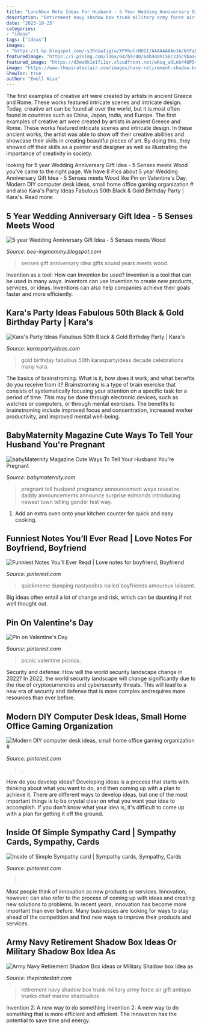 ```yaml
---
title: "Lunchbox Note Ideas For Husband - 5 Year Wedding Anniversary Gift Idea"
description: "Retirement navy shadow box trunk military army force air gift antique trunks chief marine shadowbox"
date: "2023-10-25"
categories:
- "ideas"
tags: ["ideas"]
images:
- "https://1.bp.blogspot.com/-yJRdiwIjglo/XPVhulrNU1I/AAAAAAAAnJA/NtFqEQNoMUAbQjpxumw4neyMxEWxsQxEACKgBGAs/s1600/IMG_20190520_150917.jpg"
featuredImage: "https://i.pinimg.com/736x/64/b9/40/64b9409158c235c9baacc1f905c3a929.jpg"
featured_image: "https://d3mw6k1m1fi1qr.cloudfront.net/wKsq_aOLnb44QP54zDRc8mBHhbAwbE46rE9xCBnBqpxSPpz-LH_400.jpg"
image: "https://www.thepirateslair.com/images/navy-retirement-shadow-box-ideas/dan835IMG_1627.jpg"
ShowToc: true
author: "Ewell Wiza"
---
```



The first examples of creative art were created by artists in ancient Greece and Rome. These works featured intricate scenes and intricate design. Today, creative art can be found all over the world, but it is most often found in countries such as China, Japan, India, and Europe.
The first examples of creative art were created by artists in ancient Greece and Rome. These works featured intricate scenes and intricate design. In these ancient works, the artist was able to show off their creative abilities and showcase their skills in creating beautiful pieces of art. By doing this, they showed off their skills as a painter and designer as well as illustrating the importance of creativity in society.

	

		
looking for 5 year Wedding Anniversary Gift Idea - 5 Senses meets Wood you've came to the right page. We have 8 Pics about 5 year Wedding Anniversary Gift Idea - 5 Senses meets Wood like Pin on Valentine&#039;s Day, Modern DIY computer desk ideas, small home office gaming organization # and also Kara&#039;s Party Ideas Fabulous 50th Black &amp; Gold Birthday Party | Kara&#039;s. Read more:
		
    
## 5 Year Wedding Anniversary Gift Idea - 5 Senses Meets Wood

<img loading=lazy src="https://1.bp.blogspot.com/-yJRdiwIjglo/XPVhulrNU1I/AAAAAAAAnJA/NtFqEQNoMUAbQjpxumw4neyMxEWxsQxEACKgBGAs/s1600/IMG_20190520_150917.jpg" onerror="this.onerror=null;this.src='https://tse2.mm.bing.net/th?id=OIP.4gh5xAUitzh9tY2N4pu1HwHaJ4&amp;pid=15.1';" alt="5 year Wedding Anniversary Gift Idea - 5 Senses meets Wood">

_Source: bee-ingmommy.blogspot.com_

>senses gift anniversary idea gifts sound years meets wood. 

	

Invention as a tool: How can Invention be used?
Invention is a tool that can be used in many ways. inventors can use Invention to create new products, services, or ideas. Inventions can also help companies achieve their goals faster and more efficiently.

    
## Kara&#039;s Party Ideas Fabulous 50th Black &amp; Gold Birthday Party | Kara&#039;s

<img loading=lazy src="http://karaspartyideas.com/wp-content/uploads/2016/08/Fabulous-50-Black-Gold-Birthday-Party-via-Karas-Party-Ideas-KarasPartyIdeas.com15.jpg" onerror="this.onerror=null;this.src='https://tse3.mm.bing.net/th?id=OIP.bzNcZ3jFSe3aAT5gf6XslgHaJ3&amp;pid=15.1';" alt="Kara&#039;s Party Ideas Fabulous 50th Black &amp; Gold Birthday Party | Kara&#039;s">

_Source: karaspartyideas.com_

>gold birthday fabulous 50th karaspartyideas decade celebrations many kara. 

	

The basics of brainstroming: What is it, how does it work, and what benefits do you receive from it?
Brainstroming is a type of brain exercise that consists of systematically focusing your attention on a specific task for a period of time. This may be done through electronic devices, such as watches or computers, or through mental exercises. The benefits to brainstroming include improved focus and concentration, increased worker productivity, and improved mental well-being.

    
## BabyMaternity Magazine Cute Ways To Tell Your Husband You&#039;re Pregnant

<img loading=lazy src="https://d3mw6k1m1fi1qr.cloudfront.net/wKsq_aOLnb44QP54zDRc8mBHhbAwbE46rE9xCBnBqpxSPpz-LH_400.jpg" onerror="this.onerror=null;this.src='https://tse4.mm.bing.net/th?id=OIP.weZ0GtxioUI2u7Tm_9l-sQAAAA&amp;pid=15.1';" alt="babyMaternity Magazine Cute Ways To Tell Your Husband You&#039;re Pregnant">

_Source: babymaternity.com_

>pregnant tell husband pregnancy announcement ways reveal re daddy announcements announce surprise edmonds introducing newest town telling gender test way. 

	

1. Add an extra oven onto your kitchen counter for quick and easy cooking.

    
## Funniest Notes You’ll Ever Read | Love Notes For Boyfriend, Boyfriend

<img loading=lazy src="https://i.pinimg.com/originals/92/80/eb/9280ebfc3bc94d517067f76d8bd83b0f.jpg" onerror="this.onerror=null;this.src='https://tse1.mm.bing.net/th?id=OIP.hYMwXly7oOCZ5rwQUejRPAHaJ4&amp;pid=15.1';" alt="Funniest Notes You’ll Ever Read | Love notes for boyfriend, Boyfriend">

_Source: pinterest.com_

>quickmeme dumping nastycobra nailed boyfriends amoureux laissent. 

	

Big ideas often entail a lot of change and risk, which can be daunting if not well thought out.

    
## Pin On Valentine&#039;s Day

<img loading=lazy src="https://i.pinimg.com/736x/17/16/02/17160225471ffd2f13a2af45c917e9ef--picnic-ideas-picnics.jpg" onerror="this.onerror=null;this.src='https://tse1.mm.bing.net/th?id=OIP.TO55nCOCk0aUc-1V1sEWXQHaFj&amp;pid=15.1';" alt="Pin on Valentine&#039;s Day">

_Source: pinterest.com_

>picnic valentine picnics. 

	

Security and defense: How will the world security landscape change in 2022?
In 2022, the world security landscape will change significantly due to the rise of cryptocurrencies and cybersecurity threats. This will lead to a new era of security and defense that is more complex andrequires more resources than ever before.

    
## Modern DIY Computer Desk Ideas, Small Home Office Gaming Organization #

<img loading=lazy src="https://i.pinimg.com/736x/64/b9/40/64b9409158c235c9baacc1f905c3a929.jpg" onerror="this.onerror=null;this.src='https://tse4.mm.bing.net/th?id=OIP.yy1kWNQTzbLHFBMYwX82IwHaJ4&amp;pid=15.1';" alt="Modern DIY computer desk ideas, small home office gaming organization #">

_Source: pinterest.com_

>. 

	

How do you develop ideas?
Developing ideas is a process that starts with thinking about what you want to do, and then coming up with a plan to achieve it. There are different ways to develop ideas, but one of the most important things is to be crystal clear on what you want your idea to accomplish. If you don't know what your idea is, it's difficult to come up with a plan for getting it off the ground.

    
## Inside Of Simple Sympathy Card | Sympathy Cards, Sympathy, Cards

<img loading=lazy src="https://i.pinimg.com/736x/54/11/4c/54114cb43abb8d8425b9f5dc6157fc05.jpg" onerror="this.onerror=null;this.src='https://tse3.mm.bing.net/th?id=OIP.JtbmlCSA-GiJYX7OWuFfVQHaJ6&amp;pid=15.1';" alt="Inside of Simple Sympathy card | Sympathy cards, Sympathy, Cards">

_Source: pinterest.com_

>. 

	

Most people think of innovation as new products or services. Innovation, however, can also refer to the process of coming up with ideas and creating new solutions to problems. In recent years, innovation has become more important than ever before. Many businesses are looking for ways to stay ahead of the competition and find new ways to improve their products and services.

    
## Army Navy Retirement Shadow Box Ideas Or Military Shadow Box Idea As

<img loading=lazy src="https://www.thepirateslair.com/images/navy-retirement-shadow-box-ideas/dan835IMG_1627.jpg" onerror="this.onerror=null;this.src='https://tse1.mm.bing.net/th?id=OIP.3CoINWRkBvkPa8VnsxahDwHaGC&amp;pid=15.1';" alt="Army Navy Retirement Shadow Box ideas or Military Shadow box Idea as">

_Source: thepirateslair.com_

>retirement navy shadow box trunk military army force air gift antique trunks chief marine shadowbox. 

	

Invention 2: A new way to do something
Invention 2: A new way to do something that is more efficient and efficient. The innovation has the potential to save time and energy.

